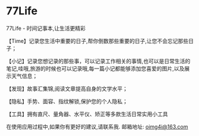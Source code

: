 # 77Life
77Life - 时间记事本,让生活更精彩

【Time】记录您生活中重要的日子,帮你倒数那些重要的日子,让您不会忘记那些日子；

【小记】记录您想记录的那些事，可以记录工作相关的事情,也可以是日常生活的笔记,哇哦,旅游的时候也可以记录哦,每一篇小记都能够添加您喜爱的图片,以及展示天气信息；

【发现】故事汇集锦,阅读文章提高自身的文学水平；

【隐私】手势、面容、指纹解锁,保护您的个人隐私；

【工具】拥有直尺、量角器、水平仪、矫正等多款生活日常实用小工具


在使用应用过程中,如果你有更好的建议,请联系我.
邮箱地址: oimg4i@163.com
